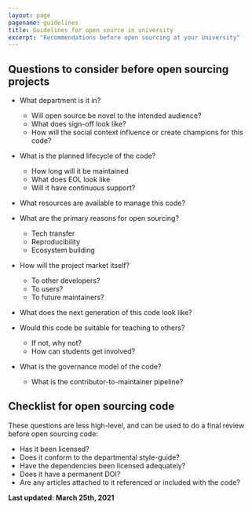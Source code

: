 ```yaml
---
layout: page
pagename: guidelines
title: Guidelines for open source in university
excerpt: "Recommendations before open sourcing at your University"
---
```


## Questions to consider before open sourcing projects

- What department is it in?
  - Will open source be novel to the intended audience?
  - What does sign-off look like?
  - How will the social context influence or create champions for this code?

- What is the planned lifecycle of the code?
  - How long will it be maintained
  - What does EOL look like
  - Will it have continuous support?
- What resources are available to manage this code?

- What are the primary reasons for open sourcing?
  - Tech transfer
  - Reproducibility
  - Ecosystem building
- How will the project market itself?
  - To other developers?
  - To users?
  - To future maintainers?
- What does the next generation of this code look like?
- Would this code be suitable for teaching to others?
  - If not, why not?
  - How can students get involved?
- What is the governance model of the code?
  - What is the contributor-to-maintainer pipeline?

## Checklist for open sourcing code

These questions are less high-level, and can be used to do a final review before open sourcing code:

- Has it been licensed?
- Does it conform to the departmental style-guide?
- Have the dependencies been licensed adequately?
- Does it have a permanent DOI?
- Are any articles attached to it referenced or included with the code?

**Last updated: March 25th, 2021**


